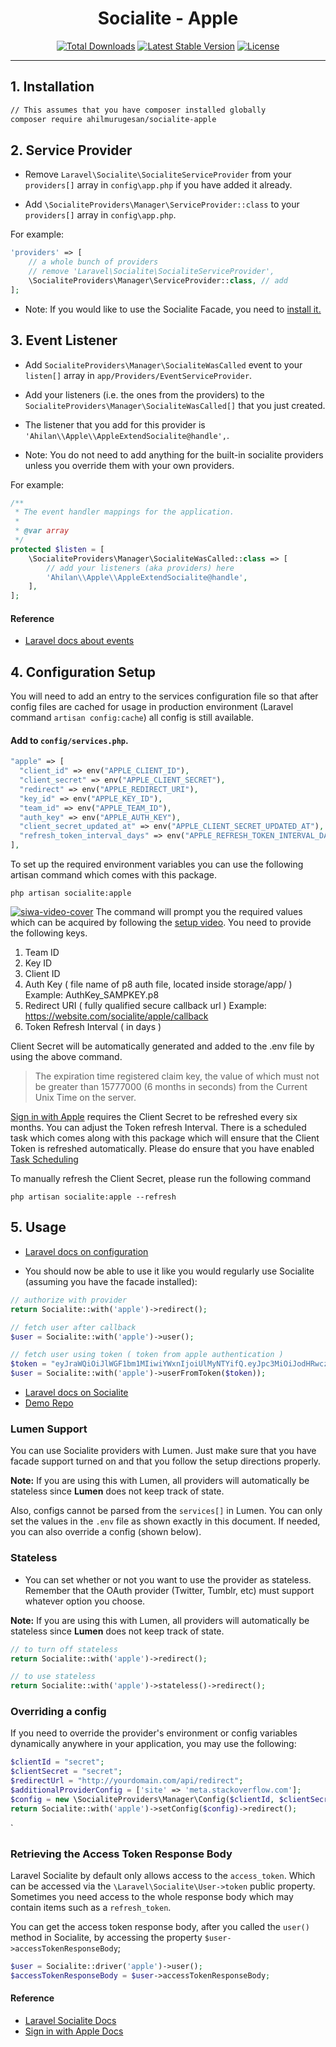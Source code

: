 <h1 align="center">Socialite - Apple</h1>
<p align="center">
<a href="https://packagist.org/packages/ahilmurugesan/socialite-apple"><img src="https://poser.pugx.org/ahilmurugesan/socialite-apple/d/total.svg" alt="Total Downloads"></a>
<a href="https://packagist.org/packages/ahilmurugesan/socialite-apple"><img src="https://poser.pugx.org/ahilmurugesan/socialite-apple/v/stable.svg" alt="Latest Stable Version"></a>
<a href="https://packagist.org/packages/ahilmurugesan/socialite-apple"><img src="https://poser.pugx.org/laravel/framework/license.svg" alt="License"></a>
</p>

---

## 1. Installation

```bash
// This assumes that you have composer installed globally
composer require ahilmurugesan/socialite-apple
```

## 2. Service Provider

* Remove `Laravel\Socialite\SocialiteServiceProvider` from your `providers[]` array in `config\app.php` if you have added it already.

* Add `\SocialiteProviders\Manager\ServiceProvider::class` to your `providers[]` array in `config\app.php`.

For example:

``` php
'providers' => [
    // a whole bunch of providers
    // remove 'Laravel\Socialite\SocialiteServiceProvider',
    \SocialiteProviders\Manager\ServiceProvider::class, // add
];
```

* Note: If you would like to use the Socialite Facade, you need to [install it.](https://github.com/laravel/socialite)

## 3. Event Listener

* Add `SocialiteProviders\Manager\SocialiteWasCalled` event to your `listen[]` array  in `app/Providers/EventServiceProvider`.

* Add your listeners (i.e. the ones from the providers) to the `SocialiteProviders\Manager\SocialiteWasCalled[]` that you just created.

* The listener that you add for this provider is `'Ahilan\\Apple\\AppleExtendSocialite@handle',`.

* Note: You do not need to add anything for the built-in socialite providers unless you override them with your own providers.

For example:

```php
/**
 * The event handler mappings for the application.
 *
 * @var array
 */
protected $listen = [
    \SocialiteProviders\Manager\SocialiteWasCalled::class => [
        // add your listeners (aka providers) here
        'Ahilan\\Apple\\AppleExtendSocialite@handle',
    ],
];
```

#### Reference

* [Laravel docs about events](http://laravel.com/docs/events)

## 4. Configuration Setup

You will need to add an entry to the services configuration file so that after config files are cached for usage in production environment (Laravel command `artisan config:cache`) all config is still available.

#### Add to `config/services.php`.

```php
"apple" => [    
  "client_id" => env("APPLE_CLIENT_ID"),  
  "client_secret" => env("APPLE_CLIENT_SECRET"),  
  "redirect" => env("APPLE_REDIRECT_URI"),
  "key_id" => env("APPLE_KEY_ID"),  
  "team_id" => env("APPLE_TEAM_ID"),  
  "auth_key" => env("APPLE_AUTH_KEY"),  
  "client_secret_updated_at" => env("APPLE_CLIENT_SECRET_UPDATED_AT"),  
  "refresh_token_interval_days" => env("APPLE_REFRESH_TOKEN_INTERVAL_DAYS"),  
],
```
To set up the required environment variables you can use the following artisan command which comes with this package. 

```
php artisan socialite:apple
```
<a href="https://youtu.be/rgHL2JBxjJ0">![siwa-video-cover](https://user-images.githubusercontent.com/1791050/66785970-af4a5c00-ee93-11e9-9470-b42af6f237c9.png)</a>
The command will prompt you the required values which can be acquired by following the [setup video](https://youtu.be/rgHL2JBxjJ0).  You need to provide the following keys.
 1. Team ID
 2. Key ID
 3. Client ID
 4. Auth Key ( file name of p8 auth file, located inside storage/app/ ) Example: AuthKey_SAMPKEY.p8
 5. Redirect URI ( fully qualified secure callback url ) Example: https://website.com/socialite/apple/callback
 6. Token Refresh Interval ( in days )

Client Secret will be automatically generated and added to the .env file by using the above command. 

> The expiration time registered claim key, the value of which must not be greater than 15777000 (6 months in seconds) from the Current Unix Time on the server.

[Sign in with Apple](https://developer.apple.com/documentation/sign_in_with_apple/generate_and_validate_tokens) requires the Client Secret to be refreshed every six months. You can adjust the Token refresh Interval. There is a scheduled task which comes along with this package which will ensure that the Client Token is refreshed automatically. Please do ensure that you have enabled [Task Scheduling](https://laravel.com/docs/master/scheduling#introduction)

To manually refresh the Client Secret, please run the following command
```
php artisan socialite:apple --refresh
```

## 5. Usage

* [Laravel docs on configuration](http://laravel.com/docs/master/configuration)

* You should now be able to use it like you would regularly use Socialite (assuming you have the facade installed):

```php
// authorize with provider
return Socialite::with('apple')->redirect();

// fetch user after callback
$user = Socialite::with('apple')->user();

// fetch user using token ( token from apple authentication )
$token = "eyJraWQiOiJlWGF1bm1MIiwiYWxnIjoiUlMyNTYifQ.eyJpc3MiOiJodHRwczovL2FwcGxlaWQuYXBwbGUuY29tIiwiYXVkIjoiY29tLnZvbmVjLnNpd2EuYXBpIiwiZXhwIjoxNTg3OTI2MjAzLCJpYXQiOjE1ODc5MjU2MDMsInN1YiI6IjAwMTcxMC44NThkN2NhNWUwZDg0MWI5ODFiNGVkYWY2NWM0M2ZmNi4xOTMyIiwiYXRfaGFzaCI6IjRHZFprR0k2X2Q3Qk5xMFFJTkhKZEEiLCJlbWFpbCI6ImFoaWxtdXJ1Z2VzYW5AZ21haWwuY29tIiwiZW1haWxfdmVyaWZpZWQiOiJ0cnVlIiwiYXV0aF90aW1lIjoxNTg3OTI1NjAxLCJub25jZV9zdXBwb3J0ZWQiOnRydWV9.ciXdwwkySnG-Ne_l9NqxuLkDPyptUVvJ_Puk10LSsXNEtLBAijskQhIjwi3HYsEXNLdlbMGfJ25rnlMWu93RoqYJFo_u_rFjH_4Xt9E_ddnqY147yZvVw5k912FtXabQSl2bFiR7yrzuQvznxyAiYFP9v9HvXyTcYS2ki6ISdPjmTyb927yWyGDx-aigksV752toAA8XXmjjEyi01eY-wng4CaV4mxjJU_bQSpnh6zGLpmI-lxqBIfSbvW1ukMDh9VW7fIRq9l3yFba91TAT9oBv7QQVcEAU7jHNzKX3qU7JvCfr7d2UUXFVkOxYZFz1HuPHB5C9QuYn5TtFUb2ozw";
$user = Socialite::with('apple')->userFromToken($token));
```

* [Laravel docs on Socialite](https://laravel.com/docs/master/socialite)
* [Demo Repo](https://github.com/VonecTechnologies/socialite-apple-sample/)

### Lumen Support

You can use Socialite providers with Lumen.  Just make sure that you have facade support turned on and that you follow the setup directions properly.

**Note:** If you are using this with Lumen, all providers will automatically be stateless since **Lumen** does not keep track of state.

Also, configs cannot be parsed from the `services[]` in Lumen.  You can only set the values in the `.env` file as shown exactly in this document.  If needed, you can
  also override a config (shown below).

### Stateless

* You can set whether or not you want to use the provider as stateless.  Remember that the OAuth provider (Twitter, Tumblr, etc) must support whatever option you choose.

**Note:** If you are using this with Lumen, all providers will automatically be stateless since **Lumen** does not keep track of state.

```php
// to turn off stateless
return Socialite::with('apple')->redirect();

// to use stateless
return Socialite::with('apple')->stateless()->redirect();
```

### Overriding a config

If you need to override the provider's environment or config variables dynamically anywhere in your application, you may use the following:

```php
$clientId = "secret";
$clientSecret = "secret";
$redirectUrl = "http://yourdomain.com/api/redirect";
$additionalProviderConfig = ['site' => 'meta.stackoverflow.com'];
$config = new \SocialiteProviders\Manager\Config($clientId, $clientSecret, $redirectUrl);
return Socialite::with('apple')->setConfig($config)->redirect();
```
`
### Retrieving the Access Token Response Body

Laravel Socialite by default only allows access to the `access_token`.  Which can be accessed
via the `\Laravel\Socialite\User->token` public property.  Sometimes you need access to the whole response body which
may contain items such as a `refresh_token`.

You can get the access token response body, after you called the `user()` method in Socialite, by accessing the property `$user->accessTokenResponseBody`;

```php
$user = Socialite::driver('apple')->user();
$accessTokenResponseBody = $user->accessTokenResponseBody;
```

#### Reference

* [Laravel Socialite Docs](https://laravel.com/docs/socialite)
* [Sign in with Apple Docs](https://developer.apple.com/documentation/sign_in_with_apple)
